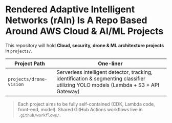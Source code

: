 # Rendered Adaptive Intelligent Networks (rAIn) Is A Repo Based Around AWS Cloud & AI/ML Projects

This repository will hold **Cloud, security, drone & ML architexture projects** in `projects/`.

| Project Path | One-liner |
|--------------|-----------|
| `projects/drone-vision` | Serverless intelligent detector, tracking, identification & segmenting classifier utilizing YOLO models (Lambda + S3 + API Gateway) |

> Each project aims to be fully self-contained (CDK, Lambda code, front-end, model).
> Shared GitHub Actions workflows live in `.github/workflows/`.
